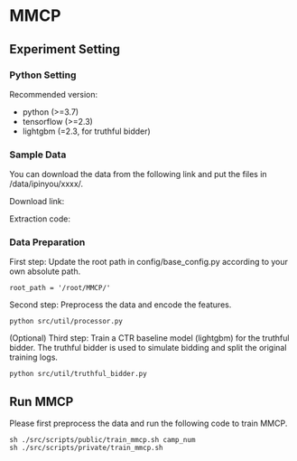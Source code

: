 # MMCP

## Experiment Setting
### Python Setting
Recommended version:  
* python (>=3.7) 
* tensorflow (>=2.3)
* lightgbm (=2.3, for truthful bidder)

### Sample Data
You can download the data from the following link and put the files in /data/ipinyou/xxxx/.

Download link: 

Extraction code: 

### Data Preparation
First step: Update the root path in config/base_config.py according to your own absolute path.
```
root_path = '/root/MMCP/'
```

Second step: Preprocess the data and encode the features.
```
python src/util/processor.py
```

(Optional) Third step: Train a CTR baseline model (lightgbm) for the truthful bidder. The truthful bidder is used to simulate bidding and split the original training logs.
```
python src/util/truthful_bidder.py
```

## Run MMCP
Please first preprocess the data and run the following code to train MMCP.
```
sh ./src/scripts/public/train_mmcp.sh camp_num
sh ./src/scripts/private/train_mmcp.sh
```